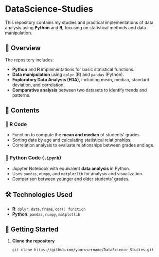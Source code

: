 # DataScience-Studies  

This repository contains my studies and practical implementations of data analysis using **Python** and **R**, focusing on statistical methods and data manipulation.  

## 📌 Overview  

The repository includes:  
- **Python** and **R** implementations for basic statistical functions.  
- **Data manipulation** using `dplyr` (R) and `pandas` (Python).  
- **Exploratory Data Analysis (EDA)**, including mean, median, standard deviation, and correlation.  
- **Comparative analysis** between two datasets to identify trends and patterns.  

## 📂 Contents  

### 🔹 R Code  
- Function to compute the **mean and median** of students' grades.  
- Sorting data by age and calculating statistical relationships.  
- Correlation analysis to evaluate relationships between grades and age.  

### 🔹 Python Code (`.ipynb`)  
- Jupyter Notebook with equivalent **data analysis** in Python.  
- Uses `pandas`, `numpy`, and `matplotlib` for analysis and visualization.  
- Comparison between younger and older students’ grades.  

## 🛠 Technologies Used  

- **R**: `dplyr`, `data.frame`, `cor() function`  
- **Python**: `pandas`, `numpy`, `matplotlib`  

## 🚀 Getting Started  

1. **Clone the repository**  
   ```bash
   git clone https://github.com/yourusername/DataScience-Studies.git
